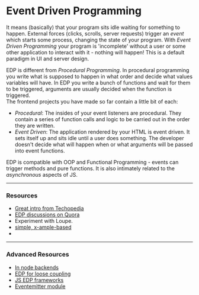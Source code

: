 # Event Driven Programming
It means (basically) that your program sits idle waiting for something to happen. External forces (clicks, scrolls, server requests) trigger an _event_ which starts some process, changing the state of your program.  With _Event Driven Programming_ your program is 'incomplete' without a user or some other application to interact with it - nothing will happen! This is a default paradigm in UI and server design. 

EDP is different from _Procedural Programming_.  In procedural programming you write what is supposed to happen in what order and decide what values variables will have.  In EDP you write a bunch of functions and wait for them to be triggered, arguments are usually decided when the function is triggered.  
The frontend projects you have made so far contain a little bit of each:   
* _Procedural_: The insides of your event listeners are procedural.  They contain a series of function calls and logic to be carried out in the order they are written.
* _Event Driven_: The application rendered by your HTML is event driven.  It sets itself up and sits idle until a user does something.  The developer doesn't decide what will happen when or what arguments will be passed into event functions.

EDP is compatible with OOP and Functional Programming - events can trigger methods and pure functions.  It is also intimately related to the _asynchronous_ aspects of JS.

___
### Resources
* [Great intro from Techopedia](https://www.techopedia.com/definition/7083/event-driven-program)
* [EDP discussions on Quora](https://www.quora.com/Why-is-front-end-development-more-technically-complex-than-back-end-development)
* Experiment with Loupe.
* [simple, x-ample-based](http://storm.cis.fordham.edu/~mesterharm/2350/event.html)
* 

___
### Advanced Resources
* [In node backends](https://www.eduonix.com/blog/web-programming-tutorials/learn-event-driven-programming-node-js/)
* [EDP for loose coupling](http://michd.me/blog/event-driven-javascript-a-simple-event-dispatcher/)
* [JS EDP frameworks](https://www.oreilly.com/ideas/event-driven-application-design-with-javascript)
* [Eventemitter module](https://medium.freecodecamp.org/understanding-node-js-event-driven-architecture-223292fcbc2d)